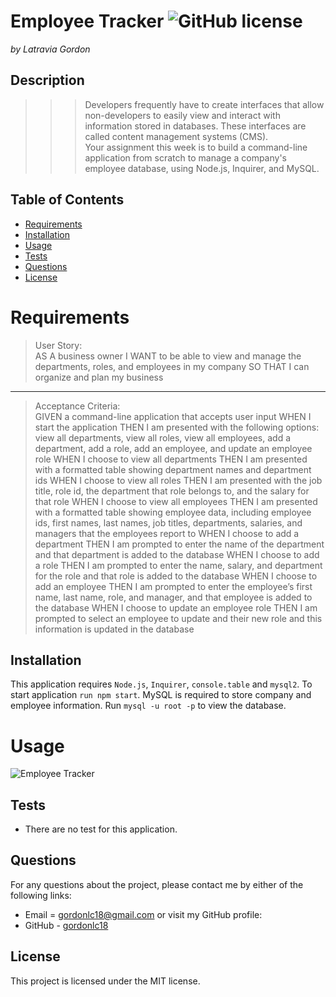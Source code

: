 # Employee Tracker ![GitHub license](https://img.shields.io/badge/license-MIT-blue.svg)

_by Latravia Gordon_</br>

## Description

> > > Developers frequently have to create interfaces that allow non-developers to easily view and interact with information stored in databases. These interfaces are called content management systems (CMS). <br>Your assignment this week is to build a command-line application from scratch to manage a company's employee database, using Node.js, Inquirer, and MySQL.

## Table of Contents

- [Requirements](#requirements)
- [Installation](#installation)
- [Usage](#usage)
  <!-- - [Walkthrough](#walkthrough) -->
  <!-- - [Screenshot](#screenshot) -->
- [Tests](#tests)
- [Questions](#questions)
- [License](#license)

# Requirements

<!-- ![User Story and Acceptance Criteria]() -->

> User Story: </br>
> AS A business owner
> I WANT to be able to view and manage the departments, roles, and employees in my company
> SO THAT I can organize and plan my business

---

> Acceptance Criteria: </br>
> GIVEN a command-line application that accepts user input
> WHEN I start the application
> THEN I am presented with the following options: view all departments, view all roles, view all employees, add a department, add a role, add an employee, and update an employee role
> WHEN I choose to view all departments
> THEN I am presented with a formatted table showing department names and department ids
> WHEN I choose to view all roles
> THEN I am presented with the job title, role id, the department that role belongs to, and the salary for that role
> WHEN I choose to view all employees
> THEN I am presented with a formatted table showing employee data, including employee ids, first names, last names, job titles, departments, salaries, and managers that the employees report to
> WHEN I choose to add a department
> THEN I am prompted to enter the name of the department and that department is added to the database
> WHEN I choose to add a role
> THEN I am prompted to enter the name, salary, and department for the role and that role is added to the database
> WHEN I choose to add an employee
> THEN I am prompted to enter the employee’s first name, last name, role, and manager, and that employee is added to the database
> WHEN I choose to update an employee role
> THEN I am prompted to select an employee to update and their new role and this information is updated in the database

## Installation

This application requires `Node.js`, `Inquirer`, `console.table` and `mysql2`. To start application `run npm start`. MySQL is required to store company and employee information. Run `mysql -u root -p` to view the database.

# Usage

![Employee Tracker](./assets/images/EmployeeTracker.gif)

<!-- # Walkthrough -->

<!-- Walkthrough video can be found via [YouTube](https://youtu.be/lRZn0WGreTA). -->

<!-- # Screenshot -->

<!-- ![CreateProduct](./assets/images/createProd.jpeg) -->

<!-- ![DeleteCategory](/Develop/./assets/images/deleteCat.jpeg)
![UpdateCategory](/Develop/./assets/images/updateCat.jpeg)
![UpdateTag](/Develop/./assets/images/updateTag.jpeg) -->

## Tests

- There are no test for this application.

## Questions

For any questions about the project, please contact me by either of the following links:

- Email = gordonlc18@gmail.com
  or visit my GitHub profile:
- GitHub - [gordonlc18](https://github.com/gordonlc18)

## License

This project is licensed under the MIT license.
